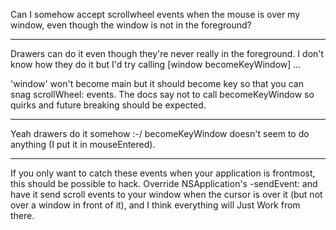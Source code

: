  

Can I somehow accept scrollwheel events when the mouse is over my window, even though the window is not in the foreground?

----
Drawers can do it even though they're never really in the foreground. I don't know how they do it but I'd try calling     [window becomeKeyWindow] ...

'window' won't become main but it should become key so that you can snag     scrollWheel: events. The docs say not to call     becomeKeyWindow so quirks and future breaking should be expected.

----

Yeah drawers do it somehow :-/ becomeKeyWindow doesn't seem to do anything (I put it in mouseEntered).

----

If you only want to catch these events when your application is frontmost, this should be possible to hack. Override NSApplication's -sendEvent: and have it send scroll events to your window when the cursor is over it (but not over a window in front of it), and I think everything will Just Work from there.

